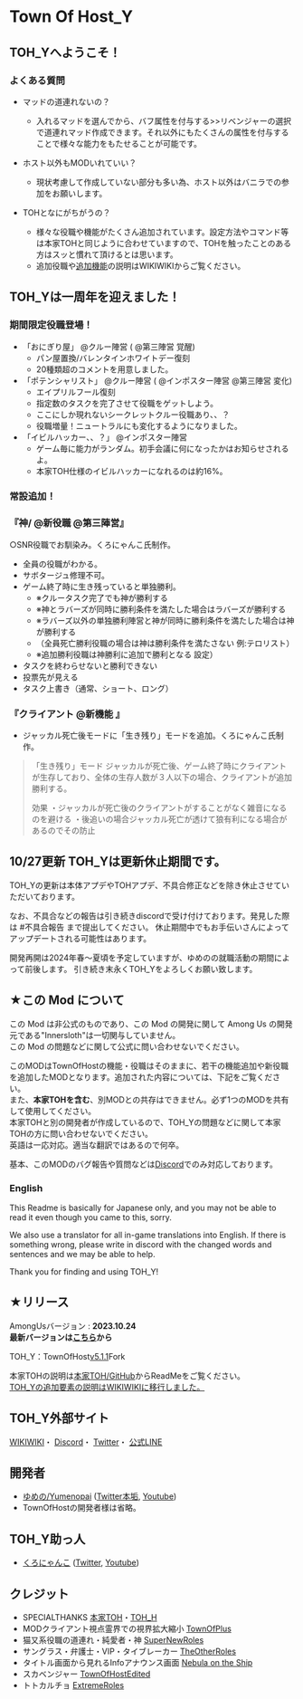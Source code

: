 # Town Of Host_Y

## TOH_Yへようこそ！
### よくある質問
- マッドの道連れないの？
  - 入れるマッドを選んでから、バフ属性を付与する>>リベンジャーの選択で道連れマッド作成できます。それ以外にもたくさんの属性を付与することで様々な能力をもたせることが可能です。

- ホスト以外もMODいれていい？
  - 現状考慮して作成していない部分も多い為、ホスト以外はバニラでの参加をお願いします。

- TOHとなにがちがうの？
  - 様々な役職や機能がたくさん追加されています。設定方法やコマンド等は本家TOHと同じように合わせていますので、TOHを触ったことのある方はスッと慣れて頂けるとは思います。<br>
  - 追加役職や[追加機能](https://wikiwiki.jp/tohy_amongus/%E8%BF%BD%E5%8A%A0%E6%A9%9F%E8%83%BD)の説明はWIKIWIKIからご覧ください。

## TOH_Yは一周年を迎えました！
### 期間限定役職登場！

- 「おにぎり屋」 @クルー陣営 ( @第三陣営 覚醒)
  - パン屋置換/バレンタインホワイトデー復刻
  - 20種類超のコメントを用意しました。
- 「ポテンシャリスト」 @クルー陣営 ( @インポスター陣営 @第三陣営 変化)
  - エイプリルフール復刻
  - 指定数のタスクを完了させて役職をゲットしよう。
  - ここにしか現れないシークレットクルー役職あり、、？
  - 役職増量！ニュートラルにも変化するようになりました。
- 「イビルハッカー、、？」 @インポスター陣営 
  - ゲーム毎に能力がランダム。初手会議に何になったかはお知らせされるよ。
  - 本家TOH仕様のイビルハッカーになれるのは約16%。

### 常設追加！
### 『神/ @新役職 @第三陣営』 
○SNR役職でお馴染み。くろにゃんこ氏制作。
- 全員の役職がわかる。
- サボタージュ修理不可。
- ゲーム終了時に生き残っていると単独勝利。
  - ※クルータスク完了でも神が勝利する
  - ※神とラバーズが同時に勝利条件を満たした場合はラバーズが勝利する
  - ※ラバーズ以外の単独勝利陣営と神が同時に勝利条件を満たした場合は神が勝利する
  - （全員死亡勝利役職の場合は神は勝利条件を満たさない 例:テロリスト）
  - ※追加勝利役職は神勝利に追加で勝利となる
設定）
- タスクを終わらせないと勝利できない
- 投票先が見える
- タスク上書き（通常、ショート、ロング）

### 『クライアント @新機能 』 
- ジャッカル死亡後モードに「生き残り」モードを追加。くろにゃんこ氏制作。

> 「生き残り」モード
> ジャッカルが死亡後、ゲーム終了時にクライアントが生存しており、全体の生存人数が３人以下の場合、クライアントが追加勝利する。
> 
> 効果
> ・ジャッカルが死亡後のクライアントがすることがなく雑音になるのを避ける
> ・後追いの場合ジャッカル死亡が透けて狼有利になる場合があるのでその防止


## 10/27更新 TOH_Yは更新休止期間です。
TOH_Yの更新は本体アプデやTOHアプデ、不具合修正などを除き休止させていただいております。

なお、不具合などの報告は引き続きdiscordで受け付けております。発見した際は #不具合報告 まで提出してください。
休止期間中でもお手伝いさんによってアップデートされる可能性はあります。

開発再開は2024年春～夏頃を予定していますが、ゆめのの就職活動の期間によって前後します。
引き続き末永くTOH_Yをよろしくお願い致します。

## ★この Mod について

この Mod は非公式のものであり、この Mod の開発に関して Among Us の開発元である"Innersloth"は一切関与していません。<br>
この Mod の問題などに関して公式に問い合わせないでください。<br>

このMODはTownOfHostの機能・役職はそのままに、若干の機能追加や新役職を追加したMODとなります。追加された内容については、下記をご覧ください。<br>
また、**本家TOHを含む**、別MODとの共存はできません。必ず1つのMODを共有して使用してください。<br>
本家TOHと別の開発者が作成しているので、TOH_Yの問題などに関して本家TOHの方に問い合わせないでください。<br>
英語は一応対応。適当な翻訳ではあるので何卒。<br>

基本、このMODのバグ報告や質問などは[Discord](https://discord.gg/PekjJscTT6)でのみ対応しております。<br>

### English
This Readme is basically for Japanese only, and you may not be able to read it even though you came to this, sorry.<br>

We also use a translator for all in-game translations into English. If there is something wrong, please write in discord with the changed words and sentences and we may be able to help.<br>

Thank you for finding and using TOH_Y!<br>

## ★リリース

AmongUsバージョン : **2023.10.24**<br>
**最新バージョンは[こちら](https://github.com/Yumenopai/TownOfHost_Y/releases/latest)から**<br>

TOH_Y：TownOfHost[v5.1.1](https://github.com/tukasa0001/TownOfHost/releases/tag/v5.1.1)Fork<br>

本家TOHの説明は[本家TOH/GitHub](https://github.com/tukasa0001/TownOfHost#readme)からReadMeをご覧ください。<br>
<ins>TOH_Yの追加要素の説明は[WIKIWIKI](https://wikiwiki.jp/tohy_amongus/)に移行しました。</ins>

## TOH_Y外部サイト
[WIKIWIKI](https://wikiwiki.jp/tohy_amongus)・
[Discord](https://discord.gg/YCUY8b3jew)・
[Twitter](https://twitter.com/yumeno_AmongUs)・
[公式LINE](https://lin.ee/MiKT3Qp)

## 開発者
- [ゆめの/Yumenopai](https://github.com/Yumenopai) ([Twitter本垢](https://twitter.com/Yumepai_houchi), [Youtube](https://www.youtube.com/@Yumenopai))
- TownOfHostの開発者様は省略。

## TOH_Y助っ人
- [くろにゃんこ](https://github.com/schwKatz) ([Twitter](https://twitter.com/KatzeSw), [Youtube](https://www.youtube.com/@SwKatz))

## クレジット
- SPECIALTHANKS [本家TOH](https://github.com/tukasa0001/TownOfHost)・[TOH_H](https://github.com/Hyz-sui/TownOfHost-H)
- MODクライアント視点霊界での視界拡大縮小 [TownOfPlus](https://github.com/tugaru1975/TownOfPlus)
- 猫又系役職の道連れ・純愛者・神 [SuperNewRoles](https://github.com/ykundesu/SuperNewRoles)
- サングラス・弁護士・VIP・タイブレーカー [TheOtherRoles](https://github.com/TheOtherRolesAU/TheOtherRoles)
- タイトル画面から見れるInfoアナウンス画面 [Nebula on the Ship](https://github.com/Dolly1016/Nebula)
- スカベンジャー [TownOfHostEdited](https://github.com/KARPED1EM/TownOfHostEdited)
- トトカルチョ [ExtremeRoles](https://github.com/yukieiji/ExtremeRoles)
